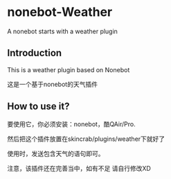 # nonebot-Weather

A nonebot starts with a weather plugin

## Introduction

This is a weather plugin based on Nonebot

这是一个基于nonebot的天气插件

## How to use it?

要使用它，你必须安装：nonebot，酷QAir/Pro.

然后把这个插件放置在skincrab/plugins/weather下就好了

使用时，发送包含天气的语句即可。

注意，该插件还在完善当中，如有不足 请自行修改XD

